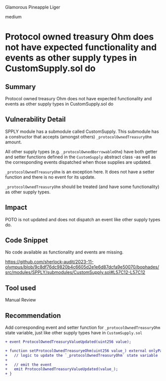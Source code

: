 Glamorous Pineapple Liger

medium

# Protocol owned treasury Ohm does not have expected functionality and events as other supply types in CustomSupply.sol do

## Summary

Protocol owned treasury Ohm does not have expected functionality and events as other supply types in CustomSupply.sol do

## Vulnerability Detail

SPPLY module has a submodule called CustomSupply. This submodule has a constructor that accepts (amongst others) `_protocolOwnedTreasuryOhm` amount.

All other supply types (e.g. `_protocolOwnedBorrowableOhm`) have both getter and setter functions defined in the `CustomSupply` abstract class -as well as the corresponding events dispatched when those supplies are updated.

`_protocolOwnedTreasuryOhm` is an exception here. It does not have a setter function and there is no event for its update.

`_protocolOwnedTreasuryOhm` should be treated (and have some functionality) as other supply types.

## Impact

POTO is not updated and does not dispatch an event like other supply types do.

## Code Snippet

No code available as functionality and events are missing.

https://github.com/sherlock-audit/2023-11-olympus/blob/9c8df76dc9820b4c6605d2e1e6d87dcfa9e50070/bophades/src/modules/SPPLY/submodules/CustomSupply.sol#L57C12-L57C12

## Tool used

Manual Review

## Recommendation

Add corresponding event and setter function for `_protocolOwnedTreasuryOhm` state variable, just like other supply types have in `CustomSupply.sol`

```diff
+ event ProtocolOwnedTreasuryValueUpdated(uint256 value);
```

```diff
+ function setProtocolOwnedTreasuryeOhm(uint256 value_) external onlyParent {
+ 	// logic to update the `_protocolOwnedTreasuryOhm` state variable
+ 
+ 	// emit the event
+ 	emit ProtocolOwnedTreasuryValueUpdated(value_);
+ }
```
